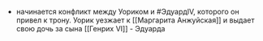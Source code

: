 * начинается конфликт между Уориком и #ЭдуардIV, которого он привел к трону. Уорик уезжает к [[Маргарита Анжуйская]] и выдает свою дочь за сына [[Генрих VI]] - Эдуарда